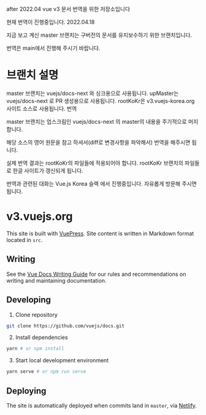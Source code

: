 
after 2022.04
vue v3 문서 번역을 위한 저장소입니다 

현재 번역이 진행중입니다. 2022.04.18

지금 보고 계신 master 브랜치는 구버전의 문서를 유지보수하기 위한 브랜치입니다. 

번역은 main에서 진행해 주시기 바랍니다. 



# 브랜치 설명

master 브랜치는 vuejs/docs-next 와 싱크용으로 사용됩니다.
upMaster는 vuejs/docs-next 로 PR 생성용으로 사용됩니다.
rootKoKr은 v3.vuejs-korea.org 사이트 소스로 사용됩니다.
번역

master 브랜치는 업스크림인 vuejs/docs-next 의 master의 내용을 주기적으로 머지 합니다.

해당 소스의 영어 원문을 참고 하셔서(diff로 변경사항을 파악해서) 번역을 해주시면 됩니다.

실제 번역 결과는 rootKoKr의 파일들에 적용되어야 합니다. rootKoKr 브랜치의 파일들로 한글 사이트가 갱신되게 됩니다.

번역과 관련된 대화는 Vue.js Korea 슬랙 에서 진행중입니다. 자유롭게 방문해 주시면 됩니다.

# v3.vuejs.org

This site is built with [VuePress](https://vuepress.vuejs.org/). Site content is written in Markdown format located in `src`.

## Writing

See the [Vue Docs Writing Guide](https://v3.vuejs.org/guide/writing-guide.html) for our rules and recommendations on writing and maintaining documentation.

## Developing

1. Clone repository

```bash
git clone https://github.com/vuejs/docs.git
```

2. Install dependencies

```bash
yarn # or npm install
```

3. Start local development environment

```bash
yarn serve # or npm run serve
```

## Deploying

The site is automatically deployed when commits land in `master`, via [Netlify](https://www.netlify.com/).
